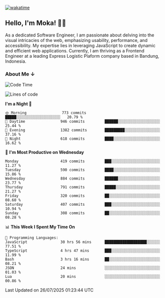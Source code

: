 [![wakatime](https://wakatime.com/badge/user/af9abd23-dba3-4dbe-973c-b045a9417a55.svg?style=social)](https://wakatime.com/@af9abd23-dba3-4dbe-973c-b045a9417a55)
## Hello, I'm Moka! 👋🏼


As a dedicated Software Engineer, I am passionate about delving into the visual intricacies of the web, emphasizing usability, performance, and accessibility. My expertise lies in leveraging JavaScript to create dynamic and efficient web applications. Currently, I am thriving as a Frontend Engineer at a leading Express Logistic Plaform company based in Bandung, Indonesia.

### About Me ↓

<!--START_SECTION:waka-->
![Code Time](http://img.shields.io/badge/Code%20Time-12%2C412%20hrs%205%20mins-blue)

![Lines of code](https://img.shields.io/badge/From%20Hello%20World%20I%27ve%20Written-9.6%20million%20lines%20of%20code-blue)

**I'm a Night 🦉** 

```text
🌞 Morning                773 commits         █████░░░░░░░░░░░░░░░░░░░░   20.79 % 
🌆 Daytime                946 commits         ██████░░░░░░░░░░░░░░░░░░░   25.44 % 
🌃 Evening                1382 commits        █████████░░░░░░░░░░░░░░░░   37.16 % 
🌙 Night                  618 commits         ████░░░░░░░░░░░░░░░░░░░░░   16.62 % 
```
📅 **I'm Most Productive on Wednesday** 

```text
Monday                   419 commits         ███░░░░░░░░░░░░░░░░░░░░░░   11.27 % 
Tuesday                  590 commits         ████░░░░░░░░░░░░░░░░░░░░░   15.86 % 
Wednesday                884 commits         ██████░░░░░░░░░░░░░░░░░░░   23.77 % 
Thursday                 791 commits         █████░░░░░░░░░░░░░░░░░░░░   21.27 % 
Friday                   320 commits         ██░░░░░░░░░░░░░░░░░░░░░░░   08.60 % 
Saturday                 407 commits         ███░░░░░░░░░░░░░░░░░░░░░░   10.94 % 
Sunday                   308 commits         ██░░░░░░░░░░░░░░░░░░░░░░░   08.28 % 
```


📊 **This Week I Spent My Time On** 

```text
💬 Programming Languages: 
JavaScript               30 hrs 56 mins      ███████████████████░░░░░░   77.51 % 
TypeScript               4 hrs 47 mins       ███░░░░░░░░░░░░░░░░░░░░░░   11.99 % 
Bash                     3 hrs 16 mins       ██░░░░░░░░░░░░░░░░░░░░░░░   08.21 % 
JSON                     24 mins             ░░░░░░░░░░░░░░░░░░░░░░░░░   01.03 % 
Lua                      20 mins             ░░░░░░░░░░░░░░░░░░░░░░░░░   00.86 % 
```


 Last Updated on 26/07/2025 01:23:44 UTC
<!--END_SECTION:waka-->

